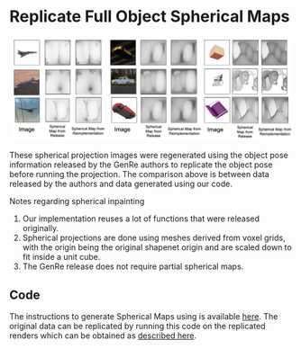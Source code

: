 # Replicate Full Object Spherical Maps 

![alt text](img/spherical_comparison.png)

These spherical projection images were regenerated using the object pose information released by the GenRe authors to replicate the object pose before running the projection. The comparison above is between data released by the authors and data generated using our code.

Notes regarding spherical inpainting

1. Our implementation reuses a lot of functions that were released originally.
2. Spherical projections are done using meshes derived from voxel grids, with the origin being the original shapenet origin and are scaled down to fit inside a unit cube. 
3. The GenRe release does not require partial spherical maps.

## Code

The instructions to generate Spherical Maps using is available [here](link-to-code). The original data can be replicated by running this code on the replicated renders which can be obtained as [described here](rendering.md).
